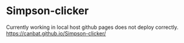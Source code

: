# Simpson-clicker

Currently working in local host github pages does not deploy correctly.
https://canbat.github.io/Simpson-clicker/